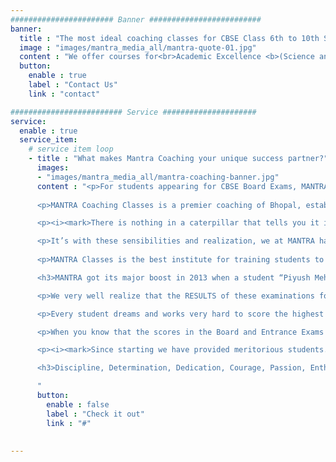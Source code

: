 ```yaml
---
####################### Banner #########################
banner:
  title : "The most ideal coaching classes for CBSE Class 6th to 10th Students"
  image : "images/mantra_media_all/mantra-quote-01.jpg"
  content : "We offer courses for<br>Academic Excellence <b>(Science and Maths, as per NCERT Syllabus)</b><br>as well as for various <br>Competetive Exams <b>(Mental Ability [Reasoning], Science, Maths for NTSE, RMO and OLYMPIADS)</b>"
  button:
    enable : true
    label : "Contact Us"
    link : "contact"

######################### Service #####################
service:
  enable : true
  service_item:
    # service item loop
    - title : "What makes Mantra Coaching your unique success partner?"
      images:
      - "images/mantra_media_all/mantra-coaching-banner.jpg"
      content : "<p>For students appearing for CBSE Board Exams, MANTRA Coaching Classes provide the most ideal coaching platform built on the knowledge, teaching passion and principles.</p>
      
      <p>MANTRA Coaching Classes is a premier coaching of Bhopal, established in 2008 with the legacy of passion for result oriented teaching. Guiding in CBSE academic for classes 6th to 10th, we create strong academic base for the students.</p>

      <p><i><mark>There is nothing in a caterpillar that tells you it is going to be a butterfly. - Buckminster Fuller</mark></i></p>

      <p>It’s with these sensibilities and realization, we at MANTRA have designed our coaching for developing competitive skills for competitive exams like NTSE, RMO, IMO, NSO.</p>
      
      <p>MANTRA Classes is the best institute for training students to “Understand The Concepts” instead of just “Mugging-UP”. We help you to understand BETTER, work HARDER and most importantly, MANTRA Classes help and guide you to work SMARTER.</p>

      <h3>MANTRA got its major boost in 2013 when a student “Piyush Mehrotra” secured RMO rank 13th and became NTSE scholar. Further, he got success in KVPY and became Bhopal topper in IIT mains. After completing his CS from IIT Roorkee, he got record package of 1.5 Crores at Microsoft.</h3>

      <p>We very well realize that the RESULTS of these examinations for every parent and students is not just career defining; what your SON or DAUGHTER becomes is highly dependent on these Results.</p>

      <p>Every student dreams and works very hard to score the highest possible marks in these examinations and fulfill their parent’s dream. Success in these exams brings great honour and sense of fulfillment to parents. Every parent wants to see their child successful and we all know it all begins with these examinations.</p>

      <p>When you know that the scores in the Board and Entrance Exams are career defining ones for your child, why do you risk their career by sending them to some average coaching class?</p>

      <p><i><mark>Since starting we have provided meritorious students. Students got selected in IIT’s, Government medical Colleges, NIT, NLU, BITS Pilani as we are focused on delivering conceptual clarity of subject.</mark></i></p>

      <h3>Discipline, Determination, Dedication, Courage, Passion, Enthusiasm, High Spirit, and Emotion are the main pillars of MANTRA Classes that help to make the students shine.</h3>

      "
      button:
        enable : false
        label : "Check it out"
        link : "#"
        
        
---
```

